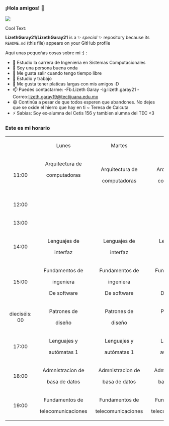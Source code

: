 ### ¡Hola amigos! 👋
![](https://cooltext.com/Render-Image?RenderID=391662124858716&LogoId=391662124)


<a href="http://cooltext.com" target="_top"><img src="https://cooltext.com/images/ct_pixel.gif" width="80" height="15" alt="Cool Text: Logo and Graphics Generator" border="0" /></a>


**LizethGaray21/LizethGaray21** is a ✨ _special_ ✨ repository because its `README.md` (this file) appears on your GitHub profile

Aqui unas pequeñas cosas sobre mi :) :

- 🔭 Estudio la carrera de Ingenieria en Sistemas Computacionales
- 🌱 Soy una persona buena onda 
- 👯 Me gusta salir cuando tengo tiempo libre
- 🤔 Estudio y trabajo 
- 💬 Me gusta tener platicas largas con mis amigos :D
- 📫 Puedes contactarme:
   -Fb:Lizeth Garay 
   -Ig:lizeth.garay21
   -Correo:lizeth.garay19@tectijuana.edu.mx 
- 😄 Continúa a pesar de que todos esperen que abandones. No dejes que se oxide el hierro que hay en ti ~ Teresa de Calcuta
- ⚡ Sabias: Soy ex-alumna del Cetis 156 y tambien alumna del TEC <3

### Este es mi horario
<table><tr><td class="border_l border_t border_r border_b selected" colspan="1" rowspan="1" style="display: table-cell; text-align: center;"><div class="wrap"><div style="margin: 10px 5px;"></div></div></td><td colspan="1" rowspan="1" class="border_l border_t border_r border_b selected" style="display: table-cell; text-align: center;"><div class="wrap"><div style="margin: 10px 5px;"><p><span><font style="vertical-align: inherit;"><font style="vertical-align: inherit;">Lunes</font></font></span></p></div></div></td><td colspan="1" rowspan="1" class="border_l border_t border_r border_b selected" style="display: table-cell; text-align: center;"><div class="wrap"><div style="margin: 10px 5px;"><p><span><font style="vertical-align: inherit;"><font style="vertical-align: inherit;">Martes</font></font></span></p></div></div></td><td colspan="1" rowspan="1" class="border_l border_t border_r border_b selected" style="display: table-cell; text-align: center;"><div class="wrap"><div style="margin: 10px 5px;"><p><span><font style="vertical-align: inherit;"><font style="vertical-align: inherit;">Miercoles</font></font></span></p></div></div></td><td colspan="1" rowspan="1" class="border_l border_t border_r border_b selected" style="display: table-cell; text-align: center;"><div class="wrap"><div style="margin: 10px 5px;"><p><span><font style="vertical-align: inherit;"><font style="vertical-align: inherit;">Jueves</font></font></span></p></div></div></td><td colspan="1" rowspan="1" class="border_l border_t border_r border_b selected" style="display: table-cell; text-align: center;"><div class="wrap"><div style="margin: 10px 5px;"><p><span><font style="vertical-align: inherit;"><font style="vertical-align: inherit;">Viernes</font></font></span></p></div></div></td></tr><tr><td colspan="1" rowspan="1" class="border_l border_t border_r border_b selected" style="display: table-cell; text-align: center;"><div class="wrap"><div style="margin: 10px 5px;"><p><span><font style="vertical-align: inherit;"><font style="vertical-align: inherit;">11:00</font></font></span></p></div></div></td><td colspan="1" rowspan="1" class="border_l border_t border_r border_b selected" style="display: table-cell; text-align: center;"><div class="wrap"><div style="margin: 10px 5px;"><p><span><font style="vertical-align: inherit;"><font style="vertical-align: inherit;">Arquitectura de</font></font></span></p><p><span><font style="vertical-align: inherit;"><font style="vertical-align: inherit;">computadoras</font></font></span></p><p><span><br></span></p></div></div></td><td colspan="1" rowspan="1" class="border_l border_t border_r border_b selected" style="display: table-cell; text-align: center;"><div class="wrap"><div style="margin: 10px 5px;"><p><span><font style="vertical-align: inherit;"><font style="vertical-align: inherit;">Arquitectura de</font></font></span></p><p><span><font style="vertical-align: inherit;"><font style="vertical-align: inherit;">computadoras</font></font></span></p></div></div></td><td colspan="1" rowspan="1" class="border_l border_t border_r border_b selected" style="display: table-cell; text-align: center;"><div class="wrap"><div style="margin: 10px 5px;"><p><span><font style="vertical-align: inherit;"><font style="vertical-align: inherit;">Arquitectura de</font></font></span></p><p><span><font style="vertical-align: inherit;"><font style="vertical-align: inherit;">computadoras</font></font></span></p></div></div></td><td colspan="1" rowspan="1" style="display: table-cell; text-align: center;" class="border_l border_t border_r border_b selected"><div class="wrap"><div style="margin: 10px 5px;"><p><span><font style="vertical-align: inherit;"><font style="vertical-align: inherit;">Arquitectura de</font></font></span></p><p><span><font style="vertical-align: inherit;"><font style="vertical-align: inherit;">computadoras</font></font></span></p></div></div></td><td colspan="1" rowspan="1" style="display: table-cell; text-align: center;" class="border_l border_t border_r border_b selected"><div class="wrap"><div style="margin: 10px 5px;"><p><span><font style="vertical-align: inherit;"><font style="vertical-align: inherit;">Arquitectura de</font></font></span></p><p><span><font style="vertical-align: inherit;"><font style="vertical-align: inherit;">computadoras</font></font></span></p></div></div></td></tr><tr><td colspan="1" rowspan="1" class="border_l border_t border_r border_b selected" style="display: table-cell; text-align: center;"><div class="wrap"><div style="margin: 10px 5px;"><p><span><font style="vertical-align: inherit;"><font style="vertical-align: inherit;">12:00</font></font></span></p></div></div></td><td colspan="1" rowspan="1" class="border_l border_t border_r border_b selected" style="display: table-cell; text-align: center;"><div class="wrap"><div style="margin: 10px 5px;"></div></div></td><td colspan="1" rowspan="1" class="border_l border_t border_r border_b selected" style="display: table-cell; text-align: center;"><div class="wrap"><div style="margin: 10px 5px;"></div></div></td><td colspan="1" rowspan="1" class="border_l border_t border_r border_b selected" style="display: table-cell; text-align: center;"><div class="wrap"><div style="margin: 10px 5px;"></div></div></td><td colspan="1" rowspan="1" class="border_l border_t border_r border_b selected" style="display: table-cell; text-align: center;"><div class="wrap"><div style="margin: 10px 5px;"></div></div></td><td colspan="1" rowspan="1" class="border_l border_t border_r border_b selected" style="display: table-cell; text-align: center;"><div class="wrap"><div style="margin: 10px 5px;"></div></div></td></tr><tr><td colspan="1" rowspan="1" class="border_l border_t border_r border_b selected" style="display: table-cell; text-align: center;"><div class="wrap"><div style="margin: 10px 5px;"><p><span><font style="vertical-align: inherit;"><font style="vertical-align: inherit;">13:00</font></font></span></p></div></div></td><td colspan="1" rowspan="1" class="border_l border_t border_r border_b selected" style="display: table-cell; text-align: center;"><div class="wrap"><div style="margin: 10px 5px;"></div></div></td><td colspan="1" rowspan="1" class="border_l border_t border_r border_b selected" style="display: table-cell; text-align: center;"><div class="wrap"><div style="margin: 10px 5px;"></div></div></td><td colspan="1" rowspan="1" class="border_l border_t border_r border_b selected" style="display: table-cell; text-align: center;"><div class="wrap"><div style="margin: 10px 5px;"></div></div></td><td colspan="1" rowspan="1" class="border_l border_t border_r border_b selected" style="display: table-cell; text-align: center;"><div class="wrap"><div style="margin: 10px 5px;"></div></div></td><td colspan="1" rowspan="1" class="border_l border_t border_r border_b selected" style="display: table-cell; text-align: center;"><div class="wrap"><div style="margin: 10px 5px;"></div></div></td></tr><tr><td colspan="1" rowspan="1" class="border_l border_t border_r border_b selected" style="display: table-cell; text-align: center;"><div class="wrap"><div style="margin: 10px 5px;"><p><span><font style="vertical-align: inherit;"><font style="vertical-align: inherit;">14:00</font></font></span></p></div></div></td><td colspan="1" rowspan="1" class="border_l border_t border_r border_b selected" style="display: table-cell; text-align: center;"><div class="wrap"><div style="margin: 10px 5px;"><p><span><font style="vertical-align: inherit;"><font style="vertical-align: inherit;">Lenguajes de</font></font></span></p><p><span><font style="vertical-align: inherit;"><font style="vertical-align: inherit;">interfaz</font></font></span></p></div></div></td><td colspan="1" rowspan="1" style="display: table-cell; text-align: center;" class="border_l border_t border_r border_b selected"><div class="wrap"><div style="margin: 10px 5px;"><p><span><font style="vertical-align: inherit;"><font style="vertical-align: inherit;">Lenguajes de</font></font></span></p><p><span><font style="vertical-align: inherit;"><font style="vertical-align: inherit;">interfaz</font></font></span></p></div></div></td><td colspan="1" rowspan="1" style="display: table-cell; text-align: center;" class="border_l border_t border_r border_b selected"><div class="wrap"><div style="margin: 10px 5px;"><p><span><font style="vertical-align: inherit;"><font style="vertical-align: inherit;">Lenguajes de</font></font></span></p><p><span><font style="vertical-align: inherit;"><font style="vertical-align: inherit;">interfaz</font></font></span></p></div></div></td><td colspan="1" rowspan="1" style="display: table-cell; text-align: center;" class="border_l border_t border_r border_b selected"><div class="wrap"><div style="margin: 10px 5px;"><p><span><font style="vertical-align: inherit;"><font style="vertical-align: inherit;">Lenguajes de</font></font></span></p><p><span><font style="vertical-align: inherit;"><font style="vertical-align: inherit;">interfaz</font></font></span></p></div></div></td><td colspan="1" rowspan="1" style="display: table-cell; text-align: center;" class="border_l border_t border_r border_b selected"><div class="wrap"><div style="margin: 10px 5px;"><p><span><font style="vertical-align: inherit;"><font style="vertical-align: inherit;">Lenguajes de</font></font></span></p><p><span><font style="vertical-align: inherit;"><font style="vertical-align: inherit;">interfaz</font></font></span></p></div></div></td></tr><tr><td colspan="1" rowspan="1" class="border_l border_t border_r border_b selected" style="display: table-cell; text-align: center;"><div class="wrap"><div style="margin: 10px 5px;"><p><span><font style="vertical-align: inherit;"><font style="vertical-align: inherit;">15:00</font></font></span></p></div></div></td><td colspan="1" rowspan="1" class="border_l border_t border_r border_b selected" style="display: table-cell; text-align: center;"><div class="wrap"><div style="margin: 10px 5px;"><p><span><font style="vertical-align: inherit;"><font style="vertical-align: inherit;">Fundamentos de</font></font></span></p><p><span><font style="vertical-align: inherit;"><font style="vertical-align: inherit;">ingeniera</font></font></span></p><p><span><font style="vertical-align: inherit;"><font style="vertical-align: inherit;">De software</font></font></span></p></div></div></td><td colspan="1" rowspan="1" style="display: table-cell; text-align: center;" class="border_l border_t border_r border_b selected"><div class="wrap"><div style="margin: 10px 5px;"><p><span><font style="vertical-align: inherit;"><font style="vertical-align: inherit;">Fundamentos de</font></font></span></p><p><span><font style="vertical-align: inherit;"><font style="vertical-align: inherit;">ingeniera</font></font></span></p><p><span><font style="vertical-align: inherit;"><font style="vertical-align: inherit;">De software</font></font></span></p></div></div></td><td colspan="1" rowspan="1" style="display: table-cell; text-align: center;" class="border_l border_t border_r border_b selected"><div class="wrap"><div style="margin: 10px 5px;"><p><span><font style="vertical-align: inherit;"><font style="vertical-align: inherit;">Fundamentos de</font></font></span></p><p><span><font style="vertical-align: inherit;"><font style="vertical-align: inherit;">ingeniera</font></font></span></p><p><span><font style="vertical-align: inherit;"><font style="vertical-align: inherit;">De software</font></font></span></p></div></div></td><td colspan="1" rowspan="1" style="display: table-cell; text-align: center;" class="border_l border_t border_r border_b selected"><div class="wrap"><div style="margin: 10px 5px;"><p><span><font style="vertical-align: inherit;"><font style="vertical-align: inherit;">Fundamentos de</font></font></span></p><p><span><font style="vertical-align: inherit;"><font style="vertical-align: inherit;">ingeniera</font></font></span></p><p><span><font style="vertical-align: inherit;"><font style="vertical-align: inherit;">De software</font></font></span></p></div></div></td><td colspan="1" rowspan="1" style="display: table-cell; text-align: center;" class="border_l border_t border_r border_b selected"><div class="wrap"><div style="margin: 10px 5px;"><p><span><font style="vertical-align: inherit;"><font style="vertical-align: inherit;">Fundamentos de</font></font></span></p><p><span><font style="vertical-align: inherit;"><font style="vertical-align: inherit;">ingeniera</font></font></span></p><p><span><font style="vertical-align: inherit;"><font style="vertical-align: inherit;">De software</font></font></span></p></div></div></td></tr><tr><td colspan="1" rowspan="1" class="border_l border_t border_r border_b selected" style="display: table-cell; text-align: center;"><div class="wrap"><div style="margin: 10px 5px;"><p><span><font style="vertical-align: inherit;"><font style="vertical-align: inherit;">dieciséis: 00</font></font></span></p></div></div></td><td colspan="1" rowspan="1" class="border_l border_t border_r border_b selected" style="display: table-cell; text-align: center;"><div class="wrap"><div style="margin: 10px 5px;"><p><span><font style="vertical-align: inherit;"><font style="vertical-align: inherit;">Patrones de</font></font></span></p><p><span><font style="vertical-align: inherit;"><font style="vertical-align: inherit;">diseño</font></font></span></p></div></div></td><td colspan="1" rowspan="1" style="display: table-cell; text-align: center;" class="border_l border_t border_r border_b selected"><div class="wrap"><div style="margin: 10px 5px;"><p><span><font style="vertical-align: inherit;"><font style="vertical-align: inherit;">Patrones de</font></font></span></p><p><span><font style="vertical-align: inherit;"><font style="vertical-align: inherit;">diseño</font></font></span></p></div></div></td><td colspan="1" rowspan="1" style="display: table-cell; text-align: center;" class="border_l border_t border_r border_b selected"><div class="wrap"><div style="margin: 10px 5px;"><p><span><font style="vertical-align: inherit;"><font style="vertical-align: inherit;">Patrones de</font></font></span></p><p><span><font style="vertical-align: inherit;"><font style="vertical-align: inherit;">diseño</font></font></span></p></div></div></td><td colspan="1" rowspan="1" style="display: table-cell; text-align: center;" class="border_l border_t border_r border_b selected"><div class="wrap"><div style="margin: 10px 5px;"><p><span><font style="vertical-align: inherit;"><font style="vertical-align: inherit;">Patrones de</font></font></span></p><p><span><font style="vertical-align: inherit;"><font style="vertical-align: inherit;">diseño</font></font></span></p></div></div></td><td colspan="1" rowspan="1" style="display: table-cell; text-align: center;" class="border_l border_t border_r border_b selected"><div class="wrap"><div style="margin: 10px 5px;"><p><span><font style="vertical-align: inherit;"><font style="vertical-align: inherit;">Patrones de</font></font></span></p><p><span><font style="vertical-align: inherit;"><font style="vertical-align: inherit;">diseño</font></font></span></p></div></div></td></tr><tr><td colspan="1" rowspan="1" class="border_l border_t border_r border_b selected" style="display: table-cell; text-align: center;"><div class="wrap"><div style="margin: 10px 5px;"><p><span><font style="vertical-align: inherit;"><font style="vertical-align: inherit;">17:00</font></font></span></p></div></div></td><td colspan="1" rowspan="1" class="border_l border_t border_r border_b selected" style="display: table-cell; text-align: center;"><div class="wrap"><div style="margin: 10px 5px;"><p><span><font style="vertical-align: inherit;"><font style="vertical-align: inherit;">Lenguajes y</font></font></span></p><p><span><font style="vertical-align: inherit;"><font style="vertical-align: inherit;">autómatas 1</font></font></span></p></div></div></td><td colspan="1" rowspan="1" style="display: table-cell; text-align: center;" class="border_l border_t border_r border_b selected"><div class="wrap"><div style="margin: 10px 5px;"><p><span><font style="vertical-align: inherit;"><font style="vertical-align: inherit;">Lenguajes y</font></font></span></p><p><span><font style="vertical-align: inherit;"><font style="vertical-align: inherit;">autómatas 1</font></font></span></p></div></div></td><td colspan="1" rowspan="1" style="display: table-cell; text-align: center;" class="border_l border_t border_r border_b selected"><div class="wrap"><div style="margin: 10px 5px;"><p><span><font style="vertical-align: inherit;"><font style="vertical-align: inherit;">Lenguajes y</font></font></span></p><p><span><font style="vertical-align: inherit;"><font style="vertical-align: inherit;">autómatas 1</font></font></span></p></div></div></td><td colspan="1" rowspan="1" style="display: table-cell; text-align: center;" class="border_l border_t border_r border_b selected"><div class="wrap"><div style="margin: 10px 5px;"><p><span><font style="vertical-align: inherit;"><font style="vertical-align: inherit;">Lenguajes y</font></font></span></p><p><span><font style="vertical-align: inherit;"><font style="vertical-align: inherit;">autómatas 1</font></font></span></p></div></div></td><td colspan="1" rowspan="1" style="display: table-cell; text-align: center;" class="border_l border_t border_r border_b selected"><div class="wrap"><div style="margin: 10px 5px;"><p><span><font style="vertical-align: inherit;"><font style="vertical-align: inherit;">Lenguajes y</font></font></span></p><p><span><font style="vertical-align: inherit;"><font style="vertical-align: inherit;">autómatas 1</font></font></span></p></div></div></td></tr><tr><td colspan="1" rowspan="1" class="border_l border_t border_r border_b selected" style="display: table-cell; text-align: center;"><div class="wrap"><div style="margin: 10px 5px;"><p><span><font style="vertical-align: inherit;"><font style="vertical-align: inherit;">18:00</font></font></span></p></div></div></td><td colspan="1" rowspan="1" class="border_l border_t border_r border_b selected" style="display: table-cell; text-align: center;"><div class="wrap"><div style="margin: 10px 5px;"><p><span><font style="vertical-align: inherit;"><font style="vertical-align: inherit;">Admnistracion de</font></font></span></p><p><span><font style="vertical-align: inherit;"><font style="vertical-align: inherit;">basa de datos</font></font></span></p></div></div></td><td colspan="1" rowspan="1" style="display: table-cell; text-align: center;" class="border_l border_t border_r border_b selected"><div class="wrap"><div style="margin: 10px 5px;"><p><span><font style="vertical-align: inherit;"><font style="vertical-align: inherit;">Admnistracion de</font></font></span></p><p><span><font style="vertical-align: inherit;"><font style="vertical-align: inherit;">basa de datos</font></font></span></p></div></div></td><td colspan="1" rowspan="1" style="display: table-cell; text-align: center;" class="border_l border_t border_r border_b selected"><div class="wrap"><div style="margin: 10px 5px;"><p><span><font style="vertical-align: inherit;"><font style="vertical-align: inherit;">Admnistracion de</font></font></span></p><p><span><font style="vertical-align: inherit;"><font style="vertical-align: inherit;">basa de datos</font></font></span></p></div></div></td><td colspan="1" rowspan="1" style="display: table-cell; text-align: center;" class="border_l border_t border_r border_b selected"><div class="wrap"><div style="margin: 10px 5px;"><p><span><font style="vertical-align: inherit;"><font style="vertical-align: inherit;">Admnistracion de</font></font></span></p><p><span><font style="vertical-align: inherit;"><font style="vertical-align: inherit;">basa de datos</font></font></span></p></div></div></td><td colspan="1" rowspan="1" style="display: table-cell; text-align: center;" class="border_l border_t border_r border_b selected"><div class="wrap"><div style="margin: 10px 5px;"><p><span><font style="vertical-align: inherit;"><font style="vertical-align: inherit;">Admnistracion de</font></font></span></p><p><span><font style="vertical-align: inherit;"><font style="vertical-align: inherit;">basa de datos</font></font></span></p></div></div></td></tr><tr><td colspan="1" rowspan="1" class="border_l border_t border_r border_b selected" style="display: table-cell; text-align: center;"><div class="wrap"><div style="margin: 10px 5px;"><p><span><font style="vertical-align: inherit;"><font style="vertical-align: inherit;">19:00</font></font></span></p></div></div></td><td colspan="1" rowspan="1" class="border_l border_t border_r border_b selected" style="display: table-cell; text-align: center;"><div class="wrap"><div style="margin: 10px 5px;"><p><span><font style="vertical-align: inherit;"><font style="vertical-align: inherit;">Fundamentos de</font></font></span></p><p><span><font style="vertical-align: inherit;"><font style="vertical-align: inherit;">telecomunicaciones</font></font></span></p></div></div></td><td colspan="1" rowspan="1" style="display: table-cell; text-align: center;" class="border_l border_t border_r border_b selected"><div class="wrap"><div style="margin: 10px 5px;"><p><span><font style="vertical-align: inherit;"><font style="vertical-align: inherit;">Fundamentos de</font></font></span></p><p><span><font style="vertical-align: inherit;"><font style="vertical-align: inherit;">telecomunicaciones</font></font></span></p></div></div></td><td colspan="1" rowspan="1" style="display: table-cell; text-align: center;" class="border_l border_t border_r border_b selected"><div class="wrap"><div style="margin: 10px 5px;"><p><span><font style="vertical-align: inherit;"><font style="vertical-align: inherit;">Fundamentos de</font></font></span></p><p><span><font style="vertical-align: inherit;"><font style="vertical-align: inherit;">telecomunicaciones</font></font></span></p></div></div></td><td colspan="1" rowspan="1" style="display: table-cell; text-align: center;" class="border_l border_t border_r border_b selected"><div class="wrap"><div style="margin: 10px 5px;"><p><span><font style="vertical-align: inherit;"><font style="vertical-align: inherit;">Fundamentos de</font></font></span></p><p><span><font style="vertical-align: inherit;"><font style="vertical-align: inherit;">telecomunicaciones</font></font></span></p></div></div></td><td colspan="1" rowspan="1" style="display: table-cell; text-align: center;" class="border_l border_t border_r border_b selected"><div class="wrap"><div style="margin: 10px 5px;"><p><span><font style="vertical-align: inherit;"><font style="vertical-align: inherit;">Fundamentos de</font></font></span></p><p><span><font style="vertical-align: inherit;"><font style="vertical-align: inherit;">telecomunicaciones</font></font></span></p></div></div></td></tr></table>

